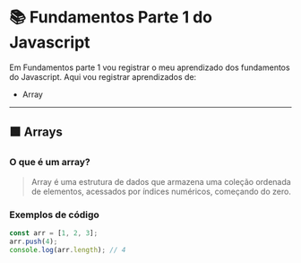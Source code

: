 # 📚 Fundamentos Parte 1 do Javascript

Em Fundamentos parte 1 vou registrar o meu aprendizado dos fundamentos do Javascript. 
Aqui vou registrar aprendizados de:
* Array
---
## 🟩 Arrays

### O que é um array?

> Array é uma estrutura de dados que armazena uma coleção ordenada de elementos, acessados por índices numéricos, começando do zero.

### Exemplos de código

```js
const arr = [1, 2, 3];
arr.push(4);
console.log(arr.length); // 4
